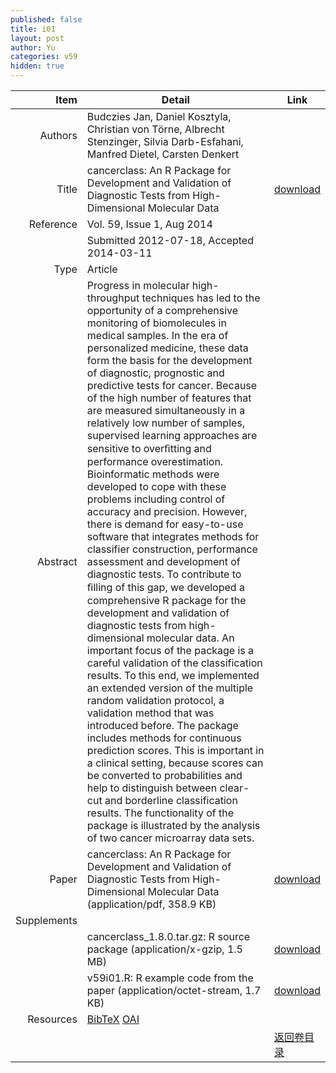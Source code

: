 ```yaml
---
published: false
title: i01
layout: post
author: Yu
categories: v59
hidden: true
---
```


| Item | Detail | Link |
|---:|---|---|
| Authors | Budczies Jan, Daniel Kosztyla, Christian von Törne, Albrecht Stenzinger, Silvia Darb-Esfahani, Manfred Dietel, Carsten Denkert| |
| Title |cancerclass: An R Package for Development and  Validation of Diagnostic Tests from  High-Dimensional Molecular Data | [download](http://www.jstatsoft.org/v59/i01/paper) |
| Reference |Vol. 59, Issue 1, Aug 2014 | |
| | Submitted 2012-07-18, Accepted 2014-03-11| | 
| Type | Article| |
| Abstract | Progress in molecular high-throughput techniques has led to the opportunity of a comprehensive monitoring of biomolecules in medical samples. In the era of personalized medicine, these data form the basis for the development of diagnostic, prognostic and predictive tests for cancer. Because of the high number of features that are measured simultaneously in a relatively low number of samples, supervised learning approaches are sensitive to overﬁtting and performance overestimation. Bioinformatic methods were developed to cope with these problems including control of accuracy and precision. However, there is demand for easy-to-use software that integrates methods for classifier construction, performance assessment and development of diagnostic tests. To contribute to ﬁlling of this gap, we developed a comprehensive R package for the development and validation of diagnostic tests from high-dimensional molecular data. An important focus of the package is a careful validation of the classification results. To this end, we implemented an extended version of the multiple random validation protocol, a validation method that was introduced before. The package includes methods for continuous prediction scores. This is important in a clinical setting, because scores can be converted to probabilities and help to distinguish between clear-cut and borderline classification results. The functionality of the package is illustrated by the analysis of two cancer microarray data sets.| |
| Paper | cancerclass: An R Package for Development and  Validation of Diagnostic Tests from  High-Dimensional Molecular Data  (application/pdf, 358.9 KB)| [download](http://www.jstatsoft.org/v59/i01/paper) |
| Supplements | | |
| |cancerclass_1.8.0.tar.gz: R source package  (application/x-gzip, 1.5 MB)|  [download](http://www.jstatsoft.org/v59/i01/supp/1) |
| |v59i01.R:                 R example code from the paper  (application/octet-stream, 1.7 KB)|  [download](http://www.jstatsoft.org/v59/i01/supp/2) |
| Resources | [BibTeX](http://www.jstatsoft.org/v59/i01/bibtex) [OAI](http://www.jstatsoft.org/oai?verb=GetRecord&identifier=oai.jstatsoft/v59/i01&prefix=oai_dc)| |
| |  | [返回卷目录]({{site.baseurl}}/volume/v59.html) |